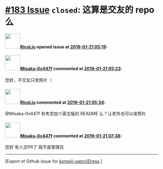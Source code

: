 # [\#183 Issue](https://github.com/komeiji-satori/Dress/issues/183) `closed`: 这算是交友的 repo 么

#### <img src="https://avatars.githubusercontent.com/u/12722992?u=5b68da3a7a4ce8e5c51ffa8b011879577c96f20c&v=4" width="50">[RicoLiu](https://github.com/RicoLiu) opened issue at [2019-01-21 05:19](https://github.com/komeiji-satori/Dress/issues/183):



#### <img src="https://avatars.githubusercontent.com/u/15797507?u=8f0af037965104b85573c521a9cfa5dbbbcad9bc&v=4" width="50">[Misaka-0x447f](https://github.com/Misaka-0x447f) commented at [2019-01-21 05:23](https://github.com/komeiji-satori/Dress/issues/183#issuecomment-455951870):

您好，不交友只发照片（

#### <img src="https://avatars.githubusercontent.com/u/12722992?u=5b68da3a7a4ce8e5c51ffa8b011879577c96f20c&v=4" width="50">[RicoLiu](https://github.com/RicoLiu) commented at [2019-01-21 05:34](https://github.com/komeiji-satori/Dress/issues/183#issuecomment-455953468):

@Misaka-0x447f 有考虑加个英文版的 README 么？让老外也可以发照片

#### <img src="https://avatars.githubusercontent.com/u/15797507?u=8f0af037965104b85573c521a9cfa5dbbbcad9bc&v=4" width="50">[Misaka-0x447f](https://github.com/Misaka-0x447f) commented at [2019-01-21 07:38](https://github.com/komeiji-satori/Dress/issues/183#issuecomment-455975077):

您好 有人交PR了 我不是管理员


-------------------------------------------------------------------------------



[Export of Github issue for [komeiji-satori/Dress](https://github.com/komeiji-satori/Dress).]

